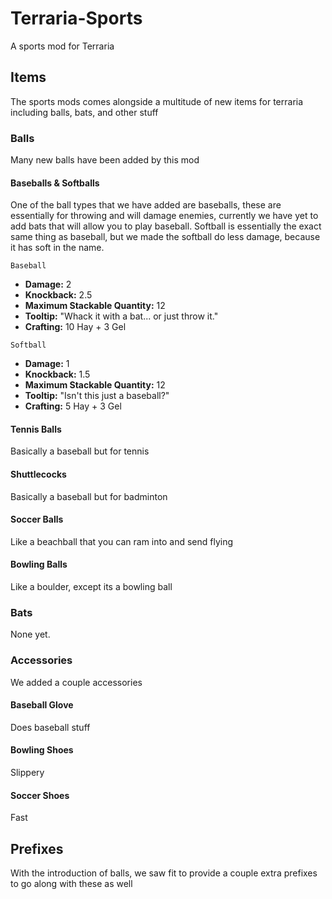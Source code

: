 # Terraria-Sports
A sports mod for Terraria

## Items
The sports mods comes alongside a multitude of new items for terraria including balls, bats, and other stuff

### Balls
Many new balls have been added by this mod

#### Baseballs & Softballs

One of the ball types that we have added are baseballs, these are essentially for throwing and will damage enemies, currently we have yet to add bats that will allow you to play baseball.
Softball is essentially the exact same thing as baseball, but we made the softball do less damage, because it has soft in the name.

`Baseball`
* **Damage:** 2
* **Knockback:** 2.5
* **Maximum Stackable Quantity:** 12
* **Tooltip:** "Whack it with a bat... or just throw it."
* **Crafting:** 10 Hay + 3 Gel

`Softball`
* **Damage:** 1
* **Knockback:** 1.5
* **Maximum Stackable Quantity:** 12
* **Tooltip:** "Isn't this just a baseball?"
* **Crafting:** 5 Hay + 3 Gel


#### Tennis Balls
Basically a baseball but for tennis

#### Shuttlecocks
Basically a baseball but for badminton


#### Soccer Balls
Like a beachball that you can ram into and send flying

#### Bowling Balls
Like a boulder, except its a bowling ball

### Bats
None yet.

### Accessories
We added a couple accessories

#### Baseball Glove
Does baseball stuff

#### Bowling Shoes
Slippery

#### Soccer Shoes
Fast


## Prefixes
With the introduction of balls, we saw fit to provide a couple extra prefixes to go along with these as well
